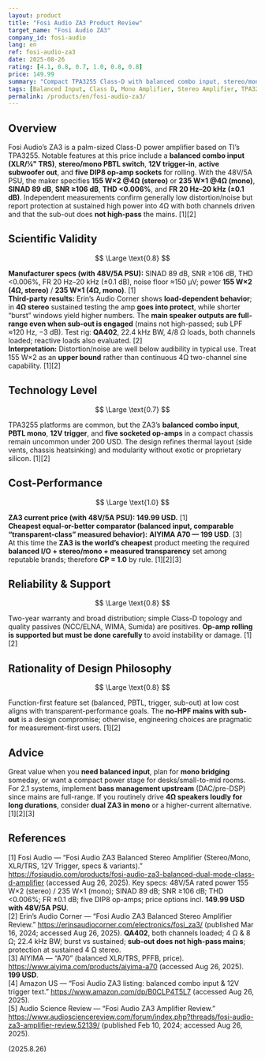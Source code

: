 ```yaml
---
layout: product
title: "Fosi Audio ZA3 Product Review"
target_name: "Fosi Audio ZA3"
company_id: fosi-audio
lang: en
ref: fosi-audio-za3
date: 2025-08-26
rating: [4.1, 0.8, 0.7, 1.0, 0.8, 0.8]
price: 149.99
summary: "Compact TPA3255 Class-D with balanced combo input, stereo/mono (PBTL), 12V trigger, sub-out, and five socketed op-amps; clean performance with caveats for continuous 4Ω stereo."
tags: [Balanced Input, Class D, Mono Amplifier, Stereo Amplifier, TPA3255]
permalink: /products/en/fosi-audio-za3/
---
```


## Overview

Fosi Audio’s ZA3 is a palm-sized Class-D power amplifier based on TI’s TPA3255. Notable features at this price include a **balanced combo input (XLR/¼" TRS)**, **stereo/mono PBTL switch**, **12V trigger-in**, **active subwoofer out**, and **five DIP8 op-amp sockets** for rolling. With the 48V/5A PSU, the maker specifies **155 W×2 @4Ω (stereo)** or **235 W×1 @4Ω (mono)**, **SINAD 89 dB**, **SNR ≥106 dB**, **THD <0.006%**, and **FR 20 Hz–20 kHz (±0.1 dB)**. Independent measurements confirm generally low distortion/noise but report protection at sustained high power into 4Ω with both channels driven and that the sub-out does **not high-pass** the mains. [1][2]

## Scientific Validity

$$ \Large \text{0.8} $$

**Manufacturer specs (with 48V/5A PSU):** SINAD 89 dB, SNR ≥106 dB, THD <0.006%, FR 20 Hz–20 kHz (±0.1 dB), noise floor ≈150 μV; power **155 W×2 (4Ω, stereo)** / **235 W×1 (4Ω, mono)**. [1]  
**Third-party results:** Erin’s Audio Corner shows **load-dependent behavior**; in **4Ω stereo** sustained testing the amp **goes into protect**, while shorter “burst” windows yield higher numbers. The **main speaker outputs are full-range even when sub-out is engaged** (mains not high-passed; sub LPF ≈120 Hz, −3 dB). Test rig: **QA402**, 22.4 kHz BW, 4/8 Ω loads, both channels loaded; reactive loads also evaluated. [2]  
**Interpretation:** Distortion/noise are well below audibility in typical use. Treat 155 W×2 as an **upper bound** rather than continuous 4Ω two-channel sine capability. [1][2]

## Technology Level

$$ \Large \text{0.7} $$

TPA3255 platforms are common, but the ZA3’s **balanced combo input**, **PBTL mono**, **12V trigger**, and **five socketed op-amps** in a compact chassis remain uncommon under 200 USD. The design refines thermal layout (side vents, chassis heatsinking) and modularity without exotic or proprietary silicon. [1][2]

## Cost-Performance

$$ \Large \text{1.0} $$

**ZA3 current price (with 48V/5A PSU): 149.99 USD.** [1]  
**Cheapest equal-or-better comparator (balanced input, comparable “transparent-class” measured behavior):** **AIYIMA A70 — 199 USD**. [3]  
At this time the **ZA3 is the world’s cheapest** product meeting the required **balanced I/O + stereo/mono + measured transparency** set among reputable brands; therefore **CP = 1.0** by rule. [1][2][3]

## Reliability & Support

$$ \Large \text{0.8} $$

Two-year warranty and broad distribution; simple Class-D topology and quality passives (NCC/ELNA, WIMA, Sumida) are positives. **Op-amp rolling is supported but must be done carefully** to avoid instability or damage. [1][2]

## Rationality of Design Philosophy

$$ \Large \text{0.8} $$

Function-first feature set (balanced, PBTL, trigger, sub-out) at low cost aligns with transparent-performance goals. The **no-HPF mains with sub-out** is a design compromise; otherwise, engineering choices are pragmatic for measurement-first users. [1][2]

## Advice

Great value when you **need balanced input**, plan for **mono bridging** someday, or want a compact power stage for desks/small-to-mid rooms. For 2.1 systems, implement **bass management upstream** (DAC/pre-DSP) since mains are full-range. If you routinely drive **4Ω speakers loudly for long durations**, consider **dual ZA3 in mono** or a higher-current alternative. [1][2][3]

## References

[1] Fosi Audio — “Fosi Audio ZA3 Balanced Stereo Amplifier (Stereo/Mono, XLR/TRS, 12V Trigger, specs & variants).” https://fosiaudio.com/products/fosi-audio-za3-balanced-dual-mode-class-d-amplifier (accessed Aug 26, 2025). Key specs: 48V/5A rated power 155 W×2 (stereo) / 235 W×1 (mono); SINAD 89 dB; SNR ≥106 dB; THD <0.006%; FR ±0.1 dB; five DIP8 op-amps; price options incl. **149.99 USD with 48V/5A PSU**.  
[2] Erin’s Audio Corner — “Fosi Audio ZA3 Balanced Stereo Amplifier Review.” https://erinsaudiocorner.com/electronics/fosi_za3/ (published Mar 16, 2024; accessed Aug 26, 2025). **QA402**, both channels loaded; 4 Ω & 8 Ω; 22.4 kHz BW; burst vs sustained; **sub-out does not high-pass mains**; protection at sustained 4 Ω stereo.  
[3] AIYIMA — “A70” (balanced XLR/TRS, PFFB, price). https://www.aiyima.com/products/aiyima-a70 (accessed Aug 26, 2025). **199 USD**.  
[4] Amazon US — “Fosi Audio ZA3 listing: balanced combo input & 12V trigger text.” https://www.amazon.com/dp/B0CLP4T5L7 (accessed Aug 26, 2025).  
[5] Audio Science Review — “Fosi Audio ZA3 Amplifier Review.” https://www.audiosciencereview.com/forum/index.php?threads/fosi-audio-za3-amplifier-review.52139/ (published Feb 10, 2024; accessed Aug 26, 2025).

(2025.8.26)

